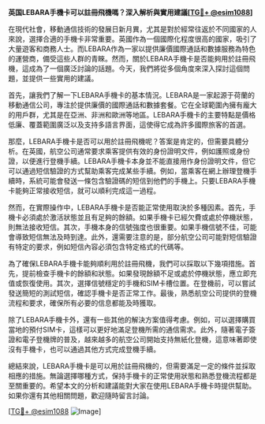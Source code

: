 **英国LEBARA手機卡可以註冊飛機嗎？深入解析與實用建議[[TG💪+ @esim1088](https://t.me/s/esim1088)]**

在現代社會，移動通信技術的發展日新月異，尤其是對於經常往返於不同國家的人來說，選擇合適的手機卡非常重要。英國作為一個國際化程度很高的國家，吸引了大量遊客和商務人士。而LEBARA作為一家以提供廉價國際通話和數據服務為特色的運營商，備受這些人群的青睞。然而，關於LEBARA手機卡是否能夠用於註冊飛機，這成為了一個廣泛討論的話題。今天，我們將從多個角度來深入探討這個問題，並提供一些實用的建議。

首先，讓我們了解一下LEBARA手機卡的基本情況。LEBARA是一家起源于荷蘭的移動通信公司，專注於提供廉價的國際通話和數據套餐。它在全球範圍內擁有龐大的用戶群，尤其是在亞洲、非洲和歐洲等地區。LEBARA手機卡的主要特點是價格低廉、覆蓋範圍廣泛以及支持多語言界面，這使得它成為許多國際旅客的首選。

那麼，LEBARA手機卡是否可以用於註冊飛機呢？答案是肯定的，但需要具體分析。在英國，航空公司通常要求乘客提供有效的身份證明文件，例如護照或身份證，以便進行登機手續。LEBARA手機卡本身並不能直接用作身份證明文件，但它可以通過短信驗證的方式幫助乘客完成某些手續。例如，當乘客在網上辦理登機手續時，系統可能會發送一條包含驗證碼的短信到他們的手機上。只要LEBARA手機卡能夠正常接收短信，就可以順利完成這一過程。

然而，在實際操作中，LEBARA手機卡是否能正常使用取決於多種因素。首先，手機卡必須處於激活狀態並且有足夠的餘額。如果手機卡已經欠費或處於停機狀態，則無法接收短信。其次，手機本身的信號強度也很重要。如果手機信號不佳，可能會導致短信無法及時到達。此外，還需要注意的是，部分航空公司可能對短信驗證有特定的要求，例如短信內容必須包含特定格式的代碼等。

為了確保LEBARA手機卡能夠順利用於註冊飛機，我們可以採取以下幾項措施。首先，提前檢查手機卡的餘額和狀態。如果發現餘額不足或處於停機狀態，應立即充值或恢復使用。其次，選擇信號穩定的手機和SIM卡槽位置。在登機前，可以嘗試發送簡短的測試短信，確認手機卡是否正常工作。最後，熟悉航空公司提供的登機流程和要求，確保所有必要的信息都能及時獲取。

除了LEBARA手機卡外，還有一些其他的解決方案值得考慮。例如，可以選擇購買當地的預付SIM卡，這樣可以更好地滿足登機所需的通信需求。此外，隨著電子簽證和電子登機牌的普及，越來越多的航空公司開始支持無紙化登機，這意味著即使沒有手機卡，也可以通過其他方式完成登機手續。

總結來說，LEBARA手機卡是可以用於註冊飛機的，但需要滿足一定的條件並採取相應的措施。無論選擇哪種方式，保持手機卡的正常使用狀態和熟悉登機流程都是至關重要的。希望本文的分析和建議能對大家在使用LEBARA手機卡時提供幫助。如果你還有其他相關問題，歡迎隨時留言討論。

[[TG💪+ @esim1088](https://t.me/s/esim1088) ![Image](https://i.postimg.cc/4NQfJmqS/Snipaste-2025-05-13-00-14-12.png)]